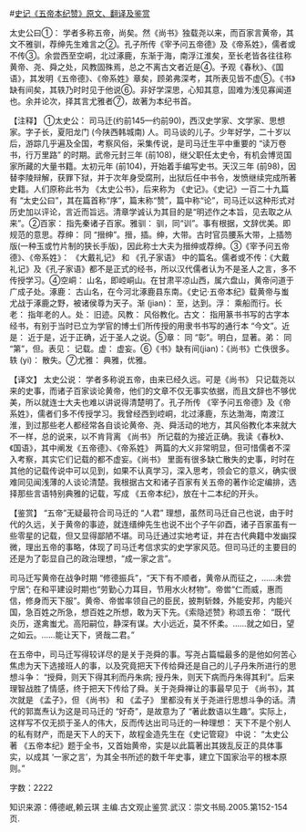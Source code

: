 #[史记《五帝本纪赞》原文、翻译及鉴赏](https://www.vrrw.net/wx/14049.html)

太史公曰①： 学者多称五帝，尚矣。然《尚书》独载尧以来，而百家言黄帝，其文不雅驯，荐绅先生难言之②。孔子所传《宰予问五帝德》及《帝系姓》，儒者或不传③。余尝西至空峒，北过涿鹿，东渐于海，南浮江淮矣，至长老皆各往往称黄帝、尧、舜之处，风教固殊焉，总之不离古文者近是④。予观《春秋》、《国语》，其发明《五帝德》、《帝系姓》章矣，顾弟弗深考，其所表见皆不虚⑤。《书》缺有间矣，其轶乃时时见于他说⑥。非好学深思，心知其意，固难为浅见寡闻道也。余并论次，择其言尤雅者⑦，故著为本纪书首。

【注释】 ①太史公： 司马迁(约前145—约前90)，西汉史学家、文学家、思想家。字子长，夏阳龙门 (今陕西韩城南) 人。司马谈的儿子。少年好学，二十岁以后，游踪几乎遍及全国，考察风俗，采集传说，是司马迁生平中重要的 “读万卷书，行万里路” 的时期。武帝元封三年 (前108)，继父职任太史令，有机会博览国家所藏的大量书籍。太初元年 (前104)，开始着手编写史书。天汉三年 (前98)，因替李陵辩解，获罪下狱，并于次年身受腐刑，出狱后任中书令，发愤继续完成所著史籍。人们原称此书为 《太史公书》，后来称为 《史记》。《史记》一百二十九篇有 “太史公曰”，其在篇首称“序”，篇末称“赞”，篇中称“论”，司马迁以这种形式对历史加以评论，言近而旨远。清章学诚认为其目的是“明述作之本旨，见去取之从来”。②百家： 指先秦诸子百家。雅驯： 驯，同“训”。事有根据，文辞优美。即规范的意思。荐绅： 同 “搢绅”。搢，插。绅，大带。古时官员腰系大带，上插笏版(一种玉或竹片制的狭长手版)，因此称士大夫为搢绅或荐绅。③《宰予问五帝德》、《帝系姓》： 《大戴礼记》 和 《孔子家语》 中的篇名。儒者或不传：《大戴礼记》及《孔子家语》都不是正式的经书，所以汉代儒者认为不是圣人之言，多不传授学习。④空峒： 山名，即崆峒山。在甘肃平凉山西，属六盘山，黄帝问道于广成子处。涿鹿： 古山名，在今河北涿鹿县东南。《史记·五帝本纪》载黄帝与蚩尤战于涿鹿之野，被诸侯尊为天子。渐 (jian)： 至，达到。浮： 乘船而行。长老： 指年老的人。处： 旧迹。风教： 风俗教化。古文： 指用篆书书写的古字本经书，有别于当时已立为学官的博士们所传授的用隶书书写的通行本 “今文”。近是： 近于是，近于正确，近于圣人之说。⑤章： 同 “彰”。明白，显著。弟： 同 “第”，但。表见： 记载。虚： 虚妄。⑥《书》缺有间(jian)：《尚书》亡佚很多。轶 (yi)： 散失。⑦尤雅： 典雅，优雅。



【译文】 太史公说： 学者多称说五帝，由来已经久远。可是《尚书》 只记载尧以来的史事，而诸子百家谈论黄帝，他们的文章不仅无事实依据，而且文辞也不够优美，所以就连士大夫也难以讲说得清楚明了。孔子所传 《宰予问五帝德》及《帝系姓》，儒者们多不传授学习。我曾经西到崆峒，北过涿鹿，东达渤海，南渡江淮，到过那些老人都经常各自谈论黄帝、尧、舜活动的地方，其风俗教化本来就大不一样，总的说来，以不肯背离 《尚书》 所记载的为接近正确。我读《春秋》、《国语》，其中阐发《五帝德》、《帝系姓》 两篇的大义非常明显，但可惜儒者不深入考察，其实它们记载的都不虚妄。《尚书》 里面有很多缺亡散失的史事，时时在其他的记载传说中可以见到，如果不认真学习，深入思考，领会它的意义，确实很难同见闻浅薄的人谈论清楚。我根据古文和诸子百家有关五帝的著作论定编排，选择那些言语特别典雅的记载，写成 《五帝本纪》，放在十二本纪的开头。

【鉴赏】 “五帝”无疑最符合司马迁的 “人君” 理想，虽然司马迁自己也说，由于时代的久远，关于黄帝的事迹，就连缙绅先生也说不出个子午卯酉，诸子百家虽有一些零星的记载，但又显得鄙陋不堪。司马迁通过实地考证，并在古代典籍中发幽探微，理出五帝的事略，体现了司马迁考信求实的史学家风范。但司马迁的主要目的还是为了彰显自己的政治理想，“成一家之言”。

司马迁写黄帝在战争时期 “修德振兵”，“天下有不顺者，黄帝从而征之，……未尝宁居”; 在和平建设时期也“劳勤心力耳目，节用水火材物”。帝喾“仁而威，惠而信，修身而天下服”。黄帝、帝喾率领自己的臣民，披荆斩棘，外能安邦，内能兴国，急百姓之所急，想百姓之所想，敢为天下先。《索隐述赞》称颂五帝： “既代炎历，遂禽蚩尤。高阳嗣位，静深有谋。大小远近，莫不怀柔。……就之如日，望之如云。……能让天下，贤哉二君。”

在五帝中，司马迁写得较详尽的是关于尧舜的事。写尧占篇幅最多的是他如何苦心焦虑为天下选接班人的事，以及究竟把天下传给舜还是自己的儿子丹朱所进行的思想斗争： “授舜，则天下得其利而丹朱病; 授丹朱，则天下病而丹朱得其利”。后来理智战胜了情感，终于把天下传给了舜。关于尧舜禅让的事最早见于 《尚书》，其次就是 《孟子》，但 《尚书》 和 《孟子》 里都没有关于尧进行思想斗争的话。清代的郭嵩焘认为这是司马迁的 “好奇”，是故意为了 “著此数语以生趣”。实际上，这样写不仅无损于圣人的伟大，反而传达出司马迁的一种理想： 天下不是个别人的私有财产，而是天下人的天下，故程金造先生在《史记管窥》 中说： “太史公著 《五帝本纪》题于全书，又首始黄帝，实是以此篇著出其拨乱反正的具体事实，以成其 ‘一家之言’，为其全书所述的数千年史事，建立下国家治平的根本原则。”

字数：2222

知识来源：傅德岷,赖云琪 主编.古文观止鉴赏.武汉：崇文书局.2005.第152-154页.

